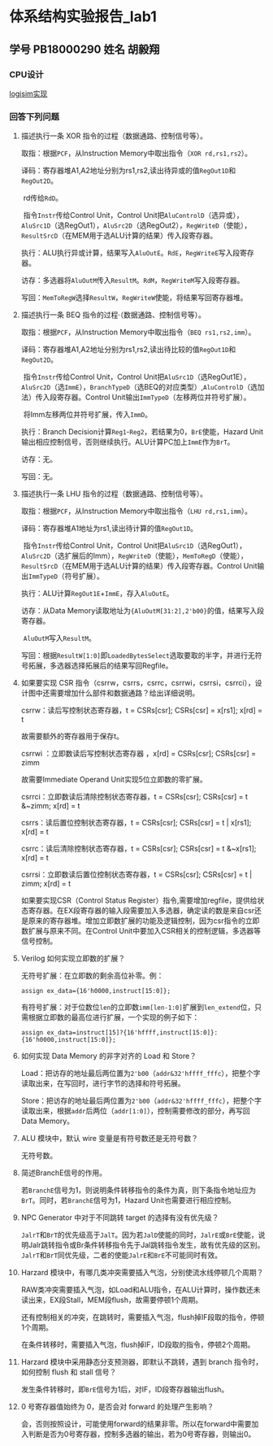# 体系结构实验报告_lab1

## 学号 PB18000290 姓名 胡毅翔

### CPU设计

[logisim实现](https://github.com/Alpha-Girl/CA2021_labs/tree/main/lab1/src)

### 回答下列问题

1. 描述执行一条 XOR 指令的过程（数据通路、控制信号等）。

   取指：根据`PCF`，从Instruction Memory中取出指令（`XOR rd,rs1,rs2`）。

   译码：寄存器堆A1,A2地址分别为rs1,rs2,读出待异或的值`RegOut1D`和`RegOut2D`。

   ​			rd传给`RdD`。

   ​			指令`Instr`传给Control Unit，Control Unit把`AluControlD`（选异或），`AluSrc1D`（选RegOut1），`AluSrc2D`（选RegOut2），`RegWriteD`（使能），`ResultSrcD`（在MEM用于选ALU计算的结果）传入段寄存器。

   执行：ALU执行异或计算，结果写入`AluOutE`。`RdE`，`RegWriteE`写入段寄存器。

   访存：多选器将`AluOutM`传入`ResultM`。`RdM`，`RegWriteM`写入段寄存器。

   写回：`MemToRegW`选择`ResultW`，`RegWriteW`使能，将结果写回寄存器堆。

2. 描述执行一条 BEQ 指令的过程·（数据通路、控制信号等）。

   取指：根据`PCF`，从Instruction Memory中取出指令（`BEQ rs1,rs2,imm`）。

   译码：寄存器堆A1,A2地址分别为rs1,rs2,读出待比较的值`RegOut1D`和`RegOut2D`。

   ​			指令`Instr`传给Control Unit，Control Unit把`AluSrc1D`（选RegOut1E），`AluSrc2D`（选`ImmE`），`BranchTypeD`（选BEQ的对应类型）,`AluControlD`（选加法）传入段寄存器。Control Unit输出`ImmTypeD`（左移两位并符号扩展）。

   ​			将Imm左移两位并符号扩展，传入`ImmD`。

   执行：Branch Decision计算`Reg1`-`Reg2`，若结果为0，`BrE`使能，Hazard Unit输出相应控制信号，否则继续执行。ALU计算PC加上`ImmE`作为`BrT`。

   访存：无。

   写回：无。

3. 描述执行一条 LHU 指令的过程（数据通路、控制信号等）。

   取指：根据`PCF`，从Instruction Memory中取出指令（`LHU rd,rs1,imm`）。

   译码：寄存器堆A1地址为rs1,读出待计算的值`RegOut1D`。

   ​			指令`Instr`传给Control Unit，Control Unit把`AluSrc1D`（选RegOut1），`AluSrc2D`（选扩展后的Imm），`RegWriteD`（使能），`MemToRegD`（使能），`ResultSrcD`（在MEM用于选ALU计算的结果）传入段寄存器。Control Unit输出`ImmTypeD`（符号扩展）。

   执行：ALU计算`RegOut1E`+`ImmE`，存入`AluOutE`。

   访存：从Data Memory读取地址为`{AluOutM[31:2],2'b00}`的值，结果写入段寄存器。

   ​			`AluOutM`写入`ResultM`。

   写回：根据`ResultW[1:0]`即`LoadedBytesSelect`选取要取的半字，并进行无符号拓展，多选器选择拓展后的结果写回Regfile。

4. 如果要实现 CSR 指令（csrrw，csrrs，csrrc，csrrwi，csrrsi，csrrci），设计图中还需要增加什么部件和数据通路？给出详细说明。

   csrrw：读后写控制状态寄存器，t = CSRs[csr]; CSRs[csr] = x[rs1]; x[rd] = t

   故需要额外的寄存器用于保存t。

   csrrwi ：立即数读后写控制状态寄存器 ，x[rd] = CSRs[csr]; CSRs[csr] = zimm

   故需要Immediate Operand Unit实现5位立即数的零扩展。

   csrrci：立即数读后清除控制状态寄存器，t = CSRs[csr]; CSRs[csr] = t &~zimm; x[rd] = t

   csrrs：读后置位控制状态寄存器，t = CSRs[csr]; CSRs[csr] = t | x[rs1]; x[rd] = t

   csrrc：读后清除控制状态寄存器，t = CSRs[csr]; CSRs[csr] = t &~x[rs1]; x[rd] = t

   csrrsi：立即数读后置位控制状态寄存器，t = CSRs[csr]; CSRs[csr] = t | zimm; x[rd] = t

   如果要实现CSR（Control Status Register）指令,需要增加regfile，提供给状态寄存器。在EX段寄存器的输入段需要加入多选器，确定读的数是来自csr还是原来的寄存器堆。增加立即数扩展的功能及逻辑控制，因为csr指令的立即数扩展与原来不同。在Control Unit中要加入CSR相关的控制逻辑，多选器等信号控制。

5. Verilog 如何实现立即数的扩展？

   无符号扩展：在立即数的剩余高位补零。例：

   `assign ex_data={16'h0000,instruct[15:0]};`

   有符号扩展：对于位数位`len`的立即数`imm[len-1:0]`扩展到`len_extend`位，只需根据立即数的最高位进行扩展，一个实现的例子如下：

   `assign ex_data=instruct[15]?{16'hffff,instruct[15:0]}:{16'h0000,instruct[15:0]};`

6. 如何实现 Data Memory 的非字对齐的 Load 和 Store？

   Load：把访存的地址最后两位置为`2'b00`（`addr&32'hffff_fffc`），把整个字读取出来，在写回时，进行字节的选择和符号拓展。

   Store：把访存的地址最后两位置为`2'b00`（`addr&32'hffff_fffc`），把整个字读取出来，根据`addr`后两位（`addr[1:0]`），控制需要修改的部分，再写回Data Memory。

7. ALU 模块中，默认 wire 变量是有符号数还是无符号数？

   无符号数。

8. 简述BranchE信号的作用。

   若`BranchE`信号为1，则说明条件转移指令的条件为真，则下条指令地址应为`BrT`。同时，若`BranchE`信号为1，Hazard Unit也需要进行相应控制。

9. NPC Generator 中对于不同跳转 target 的选择有没有优先级？

   `JalrT`和`BrT`的优先级高于`JalT`。因为若`JalD`使能的同时，`JalrE`或`BrE`使能，说明Jalr跳转指令或Br条件转移指令先于Jal跳转指令发生，故有优先级的区别。`JalrT`和`BrT`同优先级，二者的使能`JalrE`和`BrE`不可能同时有效。

10. Harzard 模块中，有哪几类冲突需要插入气泡，分别使流水线停顿几个周期？

    RAW类冲突需要插入气泡，如Load和ALU指令，在ALU计算时，操作数还未读出来，EX段Stall，MEM段flush，故需要停顿1个周期。

    还有控制相关的冲突，在跳转时，需要插入气泡，flush掉IF段取的指令，停顿1个周期。

    在条件转移时，需要插入气泡，flush掉IF，ID段取的指令，停顿2个周期。

11. Harzard 模块中采用静态分支预测器，即默认不跳转，遇到 branch 指令时，如何控制 flush 和 stall 信号？

    发生条件转移时，即`BrE`信号为1后，对IF，ID段寄存器输出flush。

12. 0 号寄存器值始终为 0，是否会对 forward 的处理产生影响？

    会，否则按照设计，可能使用forward的结果非零。所以在forward中需要加入判断是否为0号寄存器，控制多选器的输出，若为0号寄存器，则输出0。